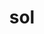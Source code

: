 ---
category: 3-letters
denotation: null
name: sol
reference_link: https://www.etymonline.com/word/sol
root_language: null
root_name: null
title: sol
type: free
word_sums:
- respelling: sol
  sum: 'Sol + '
---